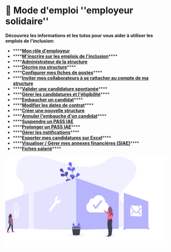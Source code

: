 # 📙 Mode d'emploi ''employeur solidaire''

**Découvrez les informations et les tutos pour vous aider à utiliser les emplois de l'inclusion:**

* \*\*\*\*[**Mon rôle d'employeur**](fonctionnalites-employeur.md)
* \*\*\*\*[**M'inscrire sur les emplois de l'inclusion**](inscription-employeur.md)\*\*\*\*
* \*\*\*\*[**Administrateur de la structure**](administrateur-de-la-structure.md)
* \*\*\*\*[**Décrire ma structure**](description-structure.md)\*\*\*\*
* \*\*\*\*[**Configurer mes fiches de postes**](gerer-les-fiches-de-poste.md)\*\*\*\*
* \*\*\*\*[**Inviter mes collaborateurs à se rattacher au compte de ma structure**](invitation-collaborateurs.md)
* \*\*\*\*[**Valider une candidature spontanée**](valider-une-candidature-spontanee.md)\*\*\*\*
* \*\*\*\*[**Gérer les candidatures et l'éligibilité**](gerer-les-candidatures-et-leligibilite.md)\*\*\*\*
* \*\*\*\*[**Embaucher un candidat**](embaucher-un-candidat.md)\*\*\*\*
* \*\*\*\*[**Modifier les dates de contrat**](modifier-les-dates-de-contrat.md)\*\*\*\*
* \*\*\*\*[**Créer une nouvelle structure**](creer-une-nouvelle-structure.md)
* \*\*\*\*[**Annuler l'embauche d'un candidat**](https://doc.inclusion.beta.gouv.fr/mon-monde-demploi-employeur-solidaire/annuler-lembauche-dun-candidat)\*\*\*\*
* \*\*\*\*[**Suspendre un PASS IAE**](suspendre-un-pass-iae.md)
* \*\*\*\*[**Prolonger un PASS IAE**](prolonger-un-pass-iae.md)\*\*\*\*
* \*\*\*\*[**Gérer les notifications**](gerer-les-notificiations-e-mail.md)\*\*\*\*
* \*\*\*\*[**Exporter mes candidatures sur Excel**](exporter-mes-candidatures-sur-excel.md)\*\*\*\*
* \*\*\*\*[**Visualiser / Gérer mes annexes financières \(SIAE\)**](visualiser-gerer-mes-annexes-financieres.md)\*\*\*\*
* \*\*\*\*[**Fiches salarié**](fiches-salarie.md)\*\*\*\*

![](../.gitbook/assets/capture-de-cran-2020-06-26-a-20.15.23.png)

